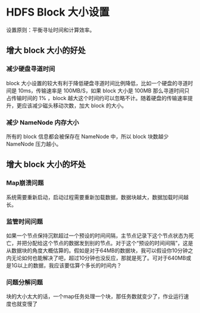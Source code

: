 # HDFS Block 大小设置
设置原则：平衡寻址时间和计算效率。

## 增大 block 大小的好处
### 减少硬盘寻道时间
block 大小设置的较大有利于降低硬盘寻道时间比例降低，比如一个硬盘的寻道时间是 10ms，传输速率是 100MB/S，如果 block 大小是 100MB 那么寻道时间只占传输时间的 1% ，block 越大这个时间约可以忽略不计。随着硬盘的传输速率提升，更应该减少磁头移动次数，加大 block 的大小。

### 减少 NameNode 内存大小
所有的 block 信息都会被保存在 NameNode 中，所以 block 块数越少 NameNode 压力越小。

## 增大 block 大小的坏处
### Map崩溃问题
系统需要重新启动，启动过程需要重新加载数据，数据块越大，数据加载时间越长。

### 监管时间问题
如果一个节点保持沉默超过一个预设的时间间隔，主节点记录下这个节点状态为死亡，并把分配给这个节点的数据发到别的节点。对于这个“预设的时间间隔”，这是从数据块的角度大概估算的。假如是对于64MB的数据块，我可以假设你10分钟之内无论如何也能解决了吧，超过10分钟也没反应，那就是死了。可对于640MB或是1G以上的数据，我应该要估算个多长的时间内？

### 问题分解问题
块的大小太大的话，一个map任务处理一个块，那任务数就变少了，作业运行速度也就变慢了

